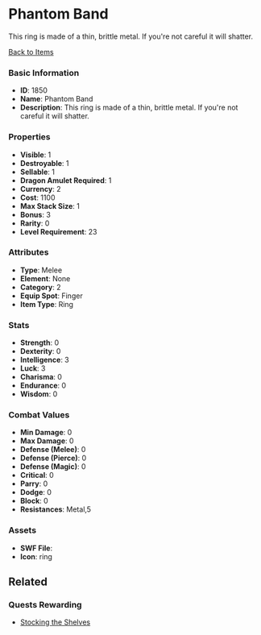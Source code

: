 # Phantom Band

This ring is made of a thin, brittle metal. If you're not careful it will shatter.

[Back to Items](../items.md)

### Basic Information

- **ID**: 1850
- **Name**: Phantom Band
- **Description**: This ring is made of a thin, brittle metal. If you&#039;re not careful it will shatter.

### Properties

- **Visible**: 1
- **Destroyable**: 1
- **Sellable**: 1
- **Dragon Amulet Required**: 1
- **Currency**: 2
- **Cost**: 1100
- **Max Stack Size**: 1
- **Bonus**: 3
- **Rarity**: 0
- **Level Requirement**: 23

### Attributes

- **Type**: Melee
- **Element**: None
- **Category**: 2
- **Equip Spot**: Finger
- **Item Type**: Ring

### Stats

- **Strength**: 0
- **Dexterity**: 0
- **Intelligence**: 3
- **Luck**: 3
- **Charisma**: 0
- **Endurance**: 0
- **Wisdom**: 0

### Combat Values

- **Min Damage**: 0
- **Max Damage**: 0
- **Defense (Melee)**: 0
- **Defense (Pierce)**: 0
- **Defense (Magic)**: 0
- **Critical**: 0
- **Parry**: 0
- **Dodge**: 0
- **Block**: 0
- **Resistances**: Metal,5

### Assets

- **SWF File**: 
- **Icon**: ring

## Related

### Quests Rewarding

- [Stocking the Shelves](../quests/267-stocking-the-shelves.md)

